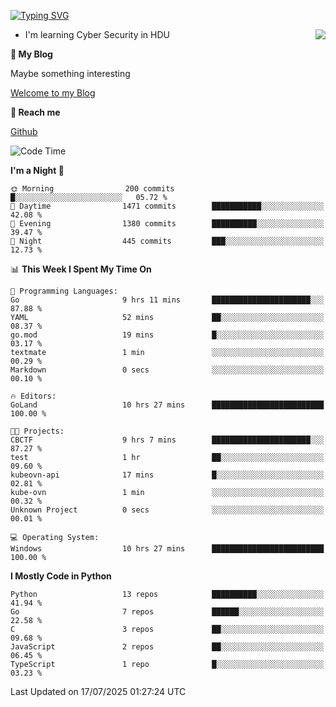 [![Typing SVG](https://readme-typing-svg.herokuapp.com?font=Fira+Code&pause=1000&random=false&width=450&height=60&lines=Hello+%F0%9F%91%8B%F0%9F%8F%BB;I'm+JBNRZ)](https://git.io/typing-svg)

<a href="#">
  <img align="right" src="https://github-readme-stats.vercel.app/api?username=JBNRZ&show_icons=true&bg_color=15,f2f7fd,E0EAFC" />
</a>

- I'm learning Cyber Security in HDU

 **🌱 My Blog**

Maybe something interesting

[Welcome to my Blog](https://jbnrz.com.cn/)

 **💬 Reach me** 

[Github](https://github.com/JBNRZ)


<!--START_SECTION:waka-->
![Code Time](http://img.shields.io/badge/Code%20Time-1%2C314%20hrs%2021%20mins-blue)

**I'm a Night 🦉** 

```text
🌞 Morning                200 commits         █░░░░░░░░░░░░░░░░░░░░░░░░   05.72 % 
🌆 Daytime                1471 commits        ███████████░░░░░░░░░░░░░░   42.08 % 
🌃 Evening                1380 commits        ██████████░░░░░░░░░░░░░░░   39.47 % 
🌙 Night                  445 commits         ███░░░░░░░░░░░░░░░░░░░░░░   12.73 % 
```


📊 **This Week I Spent My Time On** 

```text
💬 Programming Languages: 
Go                       9 hrs 11 mins       ██████████████████████░░░   87.88 % 
YAML                     52 mins             ██░░░░░░░░░░░░░░░░░░░░░░░   08.37 % 
go.mod                   19 mins             █░░░░░░░░░░░░░░░░░░░░░░░░   03.17 % 
textmate                 1 min               ░░░░░░░░░░░░░░░░░░░░░░░░░   00.29 % 
Markdown                 0 secs              ░░░░░░░░░░░░░░░░░░░░░░░░░   00.10 % 

🔥 Editors: 
GoLand                   10 hrs 27 mins      █████████████████████████   100.00 % 

🐱‍💻 Projects: 
CBCTF                    9 hrs 7 mins        ██████████████████████░░░   87.27 % 
test                     1 hr                ██░░░░░░░░░░░░░░░░░░░░░░░   09.60 % 
kubeovn-api              17 mins             █░░░░░░░░░░░░░░░░░░░░░░░░   02.81 % 
kube-ovn                 1 min               ░░░░░░░░░░░░░░░░░░░░░░░░░   00.32 % 
Unknown Project          0 secs              ░░░░░░░░░░░░░░░░░░░░░░░░░   00.01 % 

💻 Operating System: 
Windows                  10 hrs 27 mins      █████████████████████████   100.00 % 
```

**I Mostly Code in Python** 

```text
Python                   13 repos            ██████████░░░░░░░░░░░░░░░   41.94 % 
Go                       7 repos             ██████░░░░░░░░░░░░░░░░░░░   22.58 % 
C                        3 repos             ██░░░░░░░░░░░░░░░░░░░░░░░   09.68 % 
JavaScript               2 repos             ██░░░░░░░░░░░░░░░░░░░░░░░   06.45 % 
TypeScript               1 repo              █░░░░░░░░░░░░░░░░░░░░░░░░   03.23 % 
```




 Last Updated on 17/07/2025 01:27:24 UTC
<!--END_SECTION:waka-->
